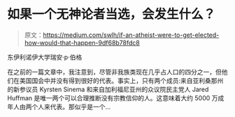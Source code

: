 # 如果一个无神论者当选，会发生什么？

> 原文：<https://medium.com/swlh/if-an-atheist-were-to-get-elected-how-would-that-happen-9df68b78fdc8>

东伊利诺伊大学瑞安·p·伯格

在之前的一篇文章中，我注意到，尽管非我族类现在几乎占人口的四分之一，但他们在美国国会中并没有得到很好的代表。事实上，只有两个成员:来自亚利桑那州的新参议员 Kyrsten Sinema 和来自加利福尼亚州的众议院民主党人 Jared Huffman 是唯一两个可以合理推断没有宗教信仰的人。这意味着大约 5000 万成年人由两个人来代表。那似乎是一个…